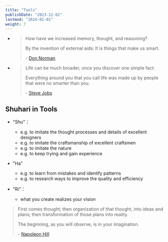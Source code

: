 ```yaml
---
title: "Tools"
publishDate: "2023-12-02"
lastmod: "2024-02-01"
weight: 7
---
```


- > How have we increased memory, thought, and reasoning?
  >
  > By the invention of external aids: It is things that make us smart.
  >
  > \- [Don Norman](https://www.goodreads.com/quotes/10444097-how-have-we-increased-memory-thought-and-reasoning-by-the)

- > Life can be much broader, once you discover one simple fact:
  >
  > Everything around you that you call life was made up by people that were no
  > smarter than you.
  >
  > \- [Steve Jobs](https://www.goodreads.com/quotes/9737780-steve-jobs-when-you-grow-up-you-tend-to-get)

## Shuhari in Tools

- "Shu"：

  - e.g. to imitate the thought processes and details of excellent designers
  - e.g. to imitate the craftsmanship of excellent craftsmen
  - e.g. to imitate the nature
  - e.g. to keep trying and gain experience

- "Ha"

  - e.g. to learn from mistakes and identify patterns
  - e.g. to research ways to improve the quality and efficiency

- "Ri"：

  - what you create realizes your vision

> First comes thought; then organization of that thought, into ideas and
> plans; then transformation of those plans into reality.
>
> The beginning, as you will observe, is in your imagination.
>
> \- [Napoleon Hill](https://www.goodreads.com/quotes/458242-first-comes-thought-then-organization-of-that-thought-into-ideas)
